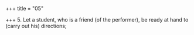 +++
title = "05"

+++
5. Let a student, who is a friend (of the performer), be ready at hand to (carry out his) directions;
